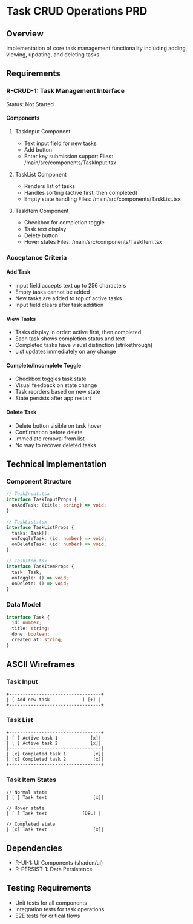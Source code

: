 # Task CRUD Operations PRD

## Overview
Implementation of core task management functionality including adding, viewing, updating, and deleting tasks.

## Requirements

### R-CRUD-1: Task Management Interface
Status: Not Started

#### Components
1. TaskInput Component
   - Text input field for new tasks
   - Add button
   - Enter key submission support
   Files: /main/src/components/TaskInput.tsx

2. TaskList Component
   - Renders list of tasks
   - Handles sorting (active first, then completed)
   - Empty state handling
   Files: /main/src/components/TaskList.tsx

3. TaskItem Component
   - Checkbox for completion toggle
   - Task text display
   - Delete button
   - Hover states
   Files: /main/src/components/TaskItem.tsx

### Acceptance Criteria

#### Add Task
- Input field accepts text up to 256 characters
- Empty tasks cannot be added
- New tasks are added to top of active tasks
- Input field clears after task addition

#### View Tasks
- Tasks display in order: active first, then completed
- Each task shows completion status and text
- Completed tasks have visual distinction (strikethrough)
- List updates immediately on any change

#### Complete/Incomplete Toggle
- Checkbox toggles task state
- Visual feedback on state change
- Task reorders based on new state
- State persists after app restart

#### Delete Task
- Delete button visible on task hover
- Confirmation before delete
- Immediate removal from list
- No way to recover deleted tasks

## Technical Implementation

### Component Structure
```typescript
// TaskInput.tsx
interface TaskInputProps {
  onAddTask: (title: string) => void;
}

// TaskList.tsx
interface TaskListProps {
  tasks: Task[];
  onToggleTask: (id: number) => void;
  onDeleteTask: (id: number) => void;
}

// TaskItem.tsx
interface TaskItemProps {
  task: Task;
  onToggle: () => void;
  onDelete: () => void;
}
```

### Data Model
```typescript
interface Task {
  id: number;
  title: string;
  done: boolean;
  created_at: string;
}
```

## ASCII Wireframes

### Task Input
```
+----------------------------------+
| [ Add new task            ] [+] |
+----------------------------------+
```

### Task List
```
+----------------------------------+
| [ ] Active task 1            [x]|
| [ ] Active task 2            [x]|
|----------------------------------|
| [x] Completed task 1          [x]|
| [x] Completed task 2          [x]|
+----------------------------------+
```

### Task Item States
```
// Normal state
| [ ] Task text                 [x]|

// Hover state
| [ ] Task text             [DEL] |

// Completed state
| [x] Task text                 [x]|
```

## Dependencies
- R-UI-1: UI Components (shadcn/ui)
- R-PERSIST-1: Data Persistence

## Testing Requirements
- Unit tests for all components
- Integration tests for task operations
- E2E tests for critical flows
